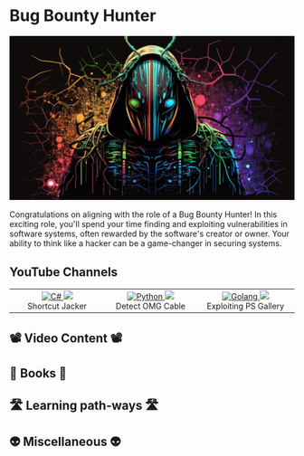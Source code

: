 # Bug Bounty Hunter

<p align="left"><img src=https://github.com/I-Am-Jakoby/HackingGuide/blob/main/GettingStarted/Assets/bugbounty.png width="700" alt="Python" /></p>

Congratulations on aligning with the role of a Bug Bounty Hunter! 
In this exciting role, you'll spend your time finding and exploiting vulnerabilities in software systems, 
often rewarded by the software's creator or owner. Your ability to think like a hacker can be a game-changer in securing systems.


## YouTube Channels

<div align=center>
<table>
  <tr>
    <td align="center" width="300">
      <a href="https://www.youtube.com/watch?v=sOLIdqpzrW4">
        <img src=https://i.ytimg.com/vi/sOLIdqpzrW4/maxresdefault.jpg width="300" alt="C#" />
      </a>     
      <a href="https://youtube.com/c/IamJakoby?sub_confirmation=1">      
        <img src="https://custom-icon-badges.herokuapp.com/badge/-Subscribe-red?style=for-the-badge&logo=video&logoColor=white">
      </a>   
      <br>Shortcut Jacker
    </td>
    <td align="center" width="300">
      <a href="https://www.youtube.com/watch?v=WoSStYclB7c">
        <img src=https://i.ytimg.com/vi/sOLIdqpzrW4/maxresdefault.jpg width="300" alt="Python" />
      </a>
      <a href="https://youtube.com/c/IamJakoby?sub_confirmation=1">      
        <img src="https://custom-icon-badges.herokuapp.com/badge/-Subscribe-red?style=for-the-badge&logo=video&logoColor=white">
      </a>         
      <br>Detect OMG Cable
    </td>
    <td align="center" width="300">
      <a href="https://www.youtube.com/watch?v=fBeFkCdYhBo">
        <img src=https://i.ytimg.com/vi/sOLIdqpzrW4/maxresdefault.jpg width="300" alt="Golang" />
      </a>
      <a href="https://youtube.com/c/IamJakoby?sub_confirmation=1">      
        <img src="https://custom-icon-badges.herokuapp.com/badge/-Subscribe-red?style=for-the-badge&logo=video&logoColor=white">
      </a>       
      <br>Exploiting PS Gallery
    </td>
  </tr>
</table>
</div>

## 📽️ Video Content 📽️

## 📖 Books 📖 

## 🛣️ Learning path-ways 🛣️

## 👽 Miscellaneous 👽
